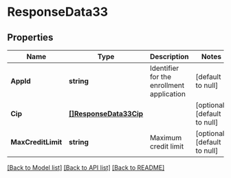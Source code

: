 # ResponseData33

## Properties
Name | Type | Description | Notes
------------ | ------------- | ------------- | -------------
**AppId** | **string** | Identifier for the enrollment application | [default to null]
**Cip** | [**[]ResponseData33Cip**](ResponseData33_cip.md) |  | [optional] [default to null]
**MaxCreditLimit** | **string** | Maximum credit limit | [optional] [default to null]

[[Back to Model list]](../README.md#documentation-for-models) [[Back to API list]](../README.md#documentation-for-api-endpoints) [[Back to README]](../README.md)

